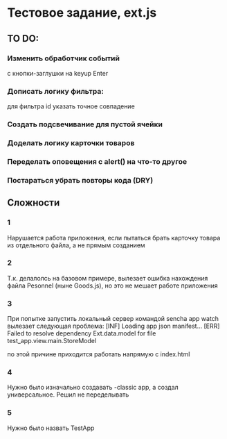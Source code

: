 # Тестовое задание, ext.js

## TO DO:

### Изменить обработчик событий
с кнопки-заглушки на keyup Enter

### Дописать логику фильтра:
для фильтра id указать точное совпадение

### Создать подсвечивание для пустой ячейки

### Доделать логику карточки товаров

### Переделать оповещения с alert() на что-то другое

### Постараться убрать повторы кода (DRY)

## Сложности

### 1
Нарушается работа приложения, если пытаться брать карточку товара из отдельного файла, а не прямым созданием

### 2

Т.к. делалолсь на базовом примере, вылезает ошибка нахождения файла Pesonnel (ныне Goods.js), но это не мешает работе приложения

### 3

При попытке запустить локальный сервер командой sencha app watch вылезает следующая проблема:
[INF] Loading app json manifest...
[ERR] Failed to resolve dependency Ext.data.model for file test_app.view.main.StoreModel

по этой причине приходится работать напрямую с index.html

### 4 

Нужно было изначально создавать -classic app, а создал универсальное. Решил не переделывать

### 5

Нужно было назвать TestApp